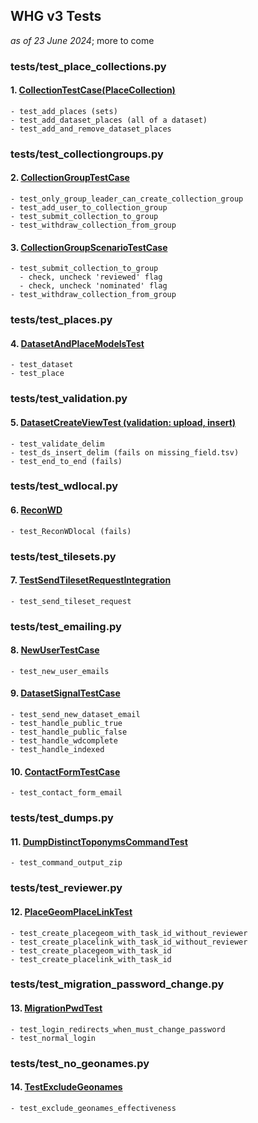 ## WHG v3 Tests 
_as of 23 June 2024_; more to come

### tests/test_place_collections.py
#### 1. [CollectionTestCase(PlaceCollection)](tests/test_place_collections.py)
    
    - test_add_places (sets)
    - test_add_dataset_places (all of a dataset)
    - test_add_and_remove_dataset_places

### tests/test_collectiongroups.py
#### 2. [CollectionGroupTestCase](tests/test_collectiongroups.py)
    - test_only_group_leader_can_create_collection_group
    - test_add_user_to_collection_group
    - test_submit_collection_to_group
    - test_withdraw_collection_from_group

#### 3. [CollectionGroupScenarioTestCase](tests/test_collectiongroups.py)
    - test_submit_collection_to_group
      - check, uncheck 'reviewed' flag
      - check, uncheck 'nominated' flag
    - test_withdraw_collection_from_group

### tests/test_places.py
#### 4. [DatasetAndPlaceModelsTest](tests/test_places.py)
    - test_dataset
    - test_place

### tests/test_validation.py
#### 5. [DatasetCreateViewTest (validation: upload, insert)](tests/test_validation.py)
    - test_validate_delim
    - test_ds_insert_delim (fails on missing_field.tsv)
    - test_end_to_end (fails)

### tests/test_wdlocal.py
#### 6. [ReconWD](tests/test_wdlocal.py)
    - test_ReconWDlocal (fails)

### tests/test_tilesets.py
#### 7. [TestSendTilesetRequestIntegration](tests/tilesets.py)
    - test_send_tileset_request

### tests/test_emailing.py
#### 8. [NewUserTestCase](tests/test_emailing.py)
    - test_new_user_emails

#### 9. [DatasetSignalTestCase](tests/test_emailing.py)
    - test_send_new_dataset_email
    - test_handle_public_true
    - test_handle_public_false
    - test_handle_wdcomplete
    - test_handle_indexed

#### 10. [ContactFormTestCase](tests/test_emailing.py)
    - test_contact_form_email

### tests/test_dumps.py
#### 11. [DumpDistinctToponymsCommandTest](tests/test_dumps.py)
    - test_command_output_zip

### tests/test_reviewer.py
#### 12. [PlaceGeomPlaceLinkTest](tests/test_reconciliation.py)
    - test_create_placegeom_with_task_id_without_reviewer
    - test_create_placelink_with_task_id_without_reviewer
    - test_create_placegeom_with_task_id
    - test_create_placelink_with_task_id

### tests/test_migration_password_change.py
#### 13. [MigrationPwdTest](tests/tests/test_migration_password_change.py)
    - test_login_redirects_when_must_change_password
    - test_normal_login

### tests/test_no_geonames.py
#### 14. [TestExcludeGeonames](tests/tests/test_nogeonames.py)
    - test_exclude_geonames_effectiveness






